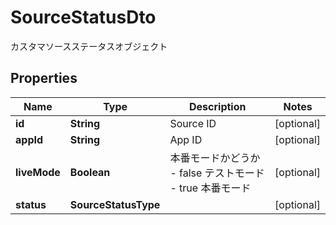 

# SourceStatusDto

カスタマソースステータスオブジェクト

## Properties

| Name | Type | Description | Notes |
|------------ | ------------- | ------------- | -------------|
|**id** | **String** | Source ID |  [optional] |
|**appId** | **String** | App ID |  [optional] |
|**liveMode** | **Boolean** | 本番モードかどうか - false テストモード - true 本番モード  |  [optional] |
|**status** | **SourceStatusType** |  |  [optional] |



